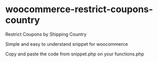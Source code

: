 # woocommerce-restrict-coupons-country
Restrict Coupons by Shipping Country

Simple and easy to understand snippet for woocommerce

Copy and paste the code from snippet.php on your functions.php
